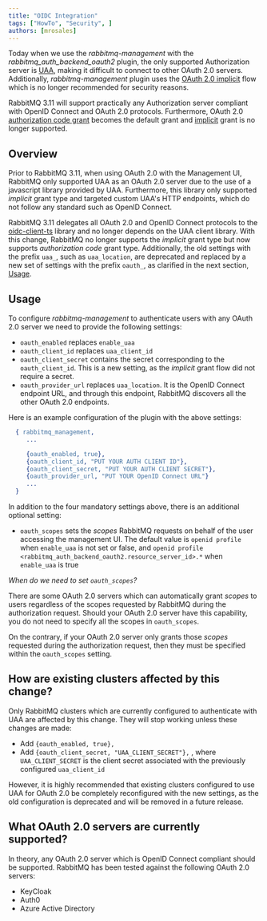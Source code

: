 ```yaml
---
title: "OIDC Integration"
tags: ["HowTo", "Security", ]
authors: [mrosales]
---
```


Today when we use the _rabbitmq-management_ with the _rabbitmq_auth_backend_oauth2_ plugin, the only supported Authorization server is [UAA](https://docs.cloudfoundry.org/concepts/architecture/uaa.html), making it difficult to connect to other OAuth  2.0 servers. Additionally, _rabbitmq-management_ plugin uses the [OAuth 2.0 implicit](https://oauth.net/2/grant-types/implicit/) flow which is no longer recommended for security reasons.

RabbitMQ 3.11 will support practically any Authorization server compliant with OpenID Connect and OAuth 2.0 protocols.
Furthermore, OAuth 2.0 [authorization code grant](https://oauth.net/2/grant-types/authorization-code/) becomes the default grant and [implicit](https://oauth.net/2/grant-types/implicit/) grant is no longer supported.

<!-- truncate -->

## Overview

Prior to RabbitMQ 3.11, when using OAuth 2.0 with the Management UI, RabbitMQ only supported UAA as an OAuth 2.0 server due to the use of a javascript library provided by UAA. Furthermore, this library only supported _implicit_ grant type and targeted custom UAA's HTTP endpoints, which do not follow any standard such as OpenID Connect.

RabbitMQ 3.11 delegates all OAuth 2.0 and OpenID Connect protocols to the [oidc-client-ts](https://authts.github.io/oidc-client-ts/) library and no longer depends on the UAA client library. With this change, RabbitMQ no longer supports the _implicit_ grant type but now supports _authorization code_ grant type. Additionally, the old settings with the prefix `uaa_`, such as `uaa_location`, are deprecated and replaced by a new set of settings with the prefix `oauth_`, as clarified in the next section, [Usage](#usage).


## Usage

To configure _rabbitmq-management_ to authenticate users with any OAuth 2.0 server we need to provide the following settings:
* `oauth_enabled` replaces `enable_uaa`
* `oauth_client_id` replaces `uaa_client_id`
* `oauth_client_secret` contains the secret corresponding to the `oauth_client_id`. This is a new setting, as the _implicit_ grant flow did not require a secret.
* `oauth_provider_url` replaces `uaa_location`. It is the OpenID Connect endpoint URL, and through this endpoint, RabbitMQ discovers all the other OAuth 2.0 endpoints.

Here is an example configuration of the plugin with the above settings:
```erlang
  { rabbitmq_management,
     ...

     {oauth_enabled, true},
     {oauth_client_id, "PUT YOUR AUTH CLIENT ID"},
     {oauth_client_secret, "PUT YOUR AUTH CLIENT SECRET"},
     {oauth_provider_url, "PUT YOUR OpenID Connect URL"}
     ...
  }
```

In addition to the four mandatory settings above, there is an additional optional setting:

* `oauth_scopes` sets the _scopes_ RabbitMQ requests on behalf of the user accessing the management UI. The default value is `openid profile` when `enable_uaa` is not set or false, and `openid profile <rabbitmq_auth_backend_oauth2.resource_server_id>.*` when `enable_uaa` is true

*When do we need to set `oauth_scopes`?*

There are some OAuth 2.0 servers which can automatically grant _scopes_ to users regardless of the scopes requested by RabbitMQ during the authorization request. Should your OAuth 2.0 server have this capability, you do not need to specify all the scopes in `oauth_scopes`.

On the contrary, if your OAuth 2.0 server only grants those _scopes_ requested during the authorization request, then
they must be specified within the `oauth_scopes` setting.


## How are existing clusters affected by this change?

Only RabbitMQ clusters which are currently configured to authenticate with UAA are affected by this change.
They will stop working unless these changes are made:

* Add `{oauth_enabled, true},`
* Add `{oauth_client_secret, "UAA_CLIENT_SECRET"},` , where `UAA_CLIENT_SECRET` is the client secret associated with the previously configured `uaa_client_id`

However, it is highly recommended that existing clusters configured to use UAA for OAuth 2.0 be completely reconfigured with the new settings, as the old configuration is deprecated and will be removed in a future release.

## What OAuth 2.0 servers are currently supported?

In theory, any OAuth 2.0 server which is OpenID Connect compliant should be supported. RabbitMQ has been tested
against the following OAuth 2.0 servers:

* KeyCloak
* Auth0
* Azure Active Directory
